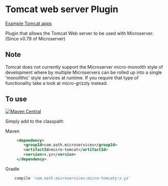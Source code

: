 # Tomcat web server Plugin

[Example Tomcat apps](https://github.com/aol/micro-server/tree/master/micro-tomcat/src/test/java/app)

Plugin that allows the Tomcat Web server to be used with Microserver. (Since v0.79 of Microserver)

## Note

Tomcat does not currently support the Microserver micro-monolith style of development where by multiple Microservers can be rolled up into a single 'monolithic' style services at runtime. If you require that type of functionality take a look at micro-grizzly instead.


## To use

[![Maven Central](https://maven-badges.herokuapp.com/maven-central/com.oath.microservices/micro-grizzly/badge.svg)](https://maven-badges.herokuapp.com/maven-central/com.oath.microservices/micro-tomcat)

Simply add to the classpath

Maven 
```xml
     <dependency>
        <groupId>com.oath.microservices</groupId>  
        <artifactId>micro-tomcat</artifactId>
        <version>x.yz</version>
     </dependency>
 ```    
Gradle
```groovy
    compile 'com.oath.microservices:micro-tomcaty:x.yz'
```